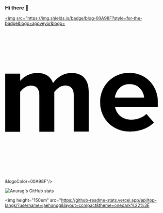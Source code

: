### Hi there 👋

<a href="https://velog.io/@tkwh1133" target="_blank"><img src="https://img.shields.io/badge/blog-00A98F?style=for-the-badge&logo=appveyor&logo=<svg role="img" viewBox="0 0 24 24" xmlns="http://www.w3.org/2000/svg"><title>About.me</title><path d="M19.536 9.146c-1.373 0-2.133 1.014-2.294 2.116h4.608c-.125-1.05-.867-2.115-2.314-2.115m-2.26 3.617c.235 1.156 1.193 1.97 2.532 1.97.725 0 1.77-.27 2.384-.914l1.175 1.35c-1.064 1.11-2.653 1.426-3.74 1.426-2.64 0-4.697-1.906-4.697-4.606 0-2.535 1.894-4.62 4.57-4.62 2.585 0 4.5 1.98 4.5 4.604v.766h-6.723v.023zm-6.487 3.83v-5.69c0-.976-.435-1.536-1.338-1.536-.814 0-1.355.585-1.717 1.007v6.24h-2.35v-5.7c0-.976-.415-1.532-1.318-1.532-.813 0-1.375.586-1.717 1.006v6.24H0V7.505h2.35v1.15c.4-.463 1.302-1.26 2.71-1.26 1.247 0 2.096.526 2.477 1.59.524-.761 1.5-1.59 2.91-1.59 1.7 0 2.69 1.01 2.69 2.963v6.24h-2.353l.005-.007z"/></svg>&logoColor=00A98F"/></a>

![Anurag's GitHub stats](https://github-readme-stats.vercel.app/api?username=jaehongg&show_icons=true&theme=radical)

<img height="150em" src="https://github-readme-stats.vercel.app/api/top-langs/?username=jaehongg&layout=compact&theme=onedark%22%3E

<!--
**jaehongg/jaehongg** is a ✨ _special_ ✨ repository because its `README.md` (this file) appears on your GitHub profile.

Here are some ideas to get you started:

- 🔭 I’m currently working on ...
- 🌱 I’m currently learning ...
- 👯 I’m looking to collaborate on ...
- 🤔 I’m looking for help with ...
- 💬 Ask me about ...
- 📫 How to reach me: ...
- 😄 Pronouns: ...
- ⚡ Fun fact: ...
-->
